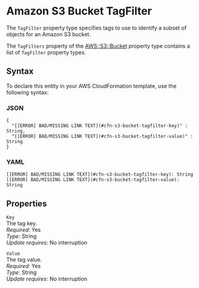# Amazon S3 Bucket TagFilter<a name="aws-properties-s3-bucket-tagfilter"></a>

<a name="aws-properties-s3-bucket-tagfilter-description"></a>The `TagFilter` property type specifies tags to use to identify a subset of objects for an Amazon S3 bucket\.

<a name="aws-properties-s3-bucket-tagfilter-inheritance"></a> The `TagFilters` property of the [AWS::S3::Bucket](aws-properties-s3-bucket.md) property type contains a list of `TagFilter` property types\. 

## Syntax<a name="aws-properties-s3-bucket-tagfilter-syntax"></a>

To declare this entity in your AWS CloudFormation template, use the following syntax:

### JSON<a name="aws-properties-s3-bucket-tagfilter-syntax.json"></a>

```
{
  "[[ERROR] BAD/MISSING LINK TEXT](#cfn-s3-bucket-tagfilter-key)" : String,
  "[[ERROR] BAD/MISSING LINK TEXT](#cfn-s3-bucket-tagfilter-value)" : String
}
```

### YAML<a name="aws-properties-s3-bucket-tagfilter-syntax.yaml"></a>

```
[[ERROR] BAD/MISSING LINK TEXT](#cfn-s3-bucket-tagfilter-key): String
[[ERROR] BAD/MISSING LINK TEXT](#cfn-s3-bucket-tagfilter-value): String
```

## Properties<a name="aws-properties-s3-bucket-tagfilter-properties"></a>

`Key`  
The tag key\.  
 *Required*: Yes  
 *Type*: String  
 *Update requires*: No interruption 

`Value`  
The tag value\.  
 *Required*: Yes  
 *Type*: String  
 *Update requires*: No interruption 